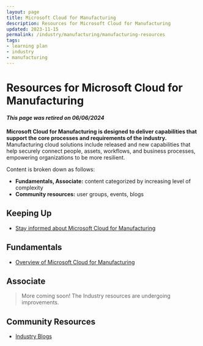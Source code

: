 ```yaml
---
layout: page
title: Microsoft Cloud for Manufacturing
description: Resources for Microsoft Cloud for Manufacturing
updated: 2023-11-15
permalink: /industry/manufacturing/manufacturing-resources
tags:
- learning plan
- industry
- manufacturing
---
```


# Resources for Microsoft Cloud for Manufacturing

#### ***This page was retired on 06/06/2024***

**Microsoft Cloud for Manufacturing is designed to deliver capabilities that support the core processes and requirements of the industry.** Manufacturing cloud solutions include released and new capabilities that help securely connect people, assets, workflows, and business processes, empowering organizations to be more resilient.

Content is broken down as follows:

* **Fundamentals, Associate:** content categorized by increasing level of complexity
* **Community resources:** user groups, events, blogs

## Keeping Up

* [Stay informed about Microsoft Cloud for Manufacturing](https://info.microsoft.com/ww-landing-Manufacturing-StayInformed.html)

## Fundamentals

* [Overview of Microsoft Cloud for Manufacturing](https://www.microsoft.com/en-us/industry/manufacturing/microsoft-cloud-for-manufacturing)

## Associate

> More coming soon! The Industry resources are undergoing improvements.

## Community Resources

* [Industry Blogs](https://cloudblogs.microsoft.com/industry-blog/)